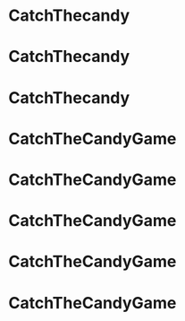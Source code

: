 # CatchThecandy
# CatchThecandy
# CatchThecandy
# CatchTheCandyGame
# CatchTheCandyGame
# CatchTheCandyGame
# CatchTheCandyGame
# CatchTheCandyGame
